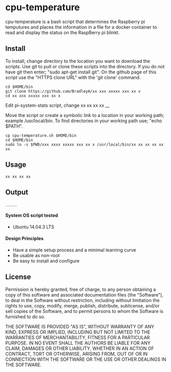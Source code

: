 # cpu-temperature

cpu-temperature is a bash script that determines the Raspberry pi temputures and places the information in a file for a docker container to read and display the status on the RaspBerry pi blinkt.

## Install

To install, change directory to the location you want to download the scripts. Use git to pull or clone these scripts into the directory. If you do not have git then enter; "sudo apt-get install git". On the github page of this script use the "HTTPS clone URL" with the 'git clone' command.

    cd $HOME/bin
    git clone https://github.com/BradleyA/xx xxx xxxxx xxx xx x
    cd xx xxx xxxxx xxx xx x

Edit pi-system-stats script, change 
    xx xx xx xx __

Move the script or create a symbolic link to a location in your working path; example /usr/local/bin. To find directories in your working path use; "echo $PATH".

    cp cpu-temperature.sh $HOME/bin
    cd $HOME/bin
    sudo ln -s $PWD/xxx xxxx xxxxx xxx xx x /usr/local/bin/xx xx xx xx xx xx 

## Usage
    xx xx xx xx 

## Output
    _____

#### System OS script tested
 * Ubuntu 14.04.3 LTS

#### Design Principles
 * Have a simple setup process and a minimal learning curve
 * Be usable as non-root
 * Be easy to install and configure

## License

Permission is hereby granted, free of charge, to any person obtaining a copy of this software and associated documentation files (the "Software"), to deal in the Software without restriction, including without limitation the rights to use, copy, modify, merge, publish, distribute, sublicense, and/or sell copies of the Software, and to permit persons to whom the Software is furnished to do so.

THE SOFTWARE IS PROVIDED "AS IS", WITHOUT WARRANTY OF ANY KIND, EXPRESS OR IMPLIED, INCLUDING BUT NOT LIMITED TO THE WARRANTIES OF MERCHANTABILITY, FITNESS FOR A PARTICULAR PURPOSE. IN NO EVENT SHALL THE AUTHORS BE LIABLE FOR ANY CLAIM, DAMAGES OR OTHER LIABILITY, WHETHER IN AN ACTION OF CONTRACT, TORT OR OTHERWISE, ARISING FROM, OUT OF OR IN CONNECTION WITH THE SOFTWARE OR THE USE OR OTHER DEALINGS IN THE SOFTWARE.
